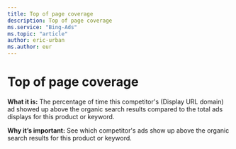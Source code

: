 ```yaml
---
title: Top of page coverage
description: Top of page coverage
ms.service: "Bing-Ads"
ms.topic: "article"
author: eric-urban
ms.author: eur
---
```


# Top of page coverage

**What it is:**  The percentage of time this competitor's (Display URL domain) ad showed up above the organic search results compared to the total ads displays for this product or keyword.

**Why it’s important:**  See which competitor's ads show up above the organic search results for this product or keyword.


